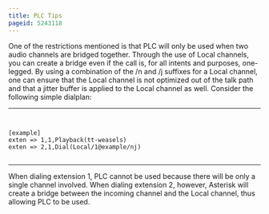 ```yaml
---
title: PLC Tips
pageid: 5243118
---
```


One of the restrictions mentioned is that PLC will only be used when two audio channels are bridged together. Through the use of Local channels, you can create a bridge even if the call is, for all intents and purposes, one-legged. By using a combination of the /n and /j suffixes for a Local channel, one can ensure that the Local channel is not optimized out of the talk path and that a jitter buffer is applied to the Local channel as well. Consider the following simple dialplan:




---

  
  


```

 
[example]
exten => 1,1,Playback(tt-weasels)
exten => 2,1,Dial(Local/1@example/nj) 


```



---


When dialing extension 1, PLC cannot be used because there will be only a single channel involved. When dialing extension 2, however, Asterisk will create a bridge between the incoming channel and the Local channel, thus allowing PLC to be used.

